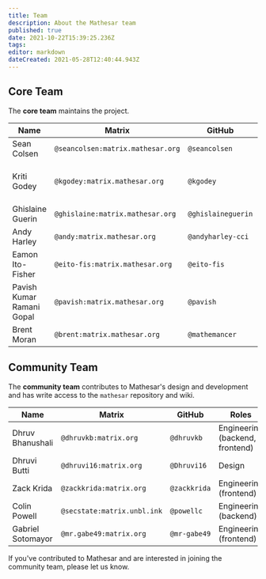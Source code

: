```yaml
---
title: Team
description: About the Mathesar team
published: true
date: 2021-10-22T15:39:25.236Z
tags: 
editor: markdown
dateCreated: 2021-05-28T12:40:44.943Z
---
```


## Core Team
The **core team** maintains the project.

| **Name** | **Matrix** | **GitHub** | **Roles** |
|-|-|-|-|
| Sean Colsen | `@seancolsen:matrix.mathesar.org` | `@seancolsen` | Engineering (frontend) |
| Kriti Godey | `@kgodey:matrix.mathesar.org` | `@kgodey` | Project lead, Product, Engineering (backend) |
| Ghislaine Guerin | `@ghislaine:matrix.mathesar.org` | `@ghislaineguerin` | Product, Design |
| Andy Harley | `@andy:matrix.mathesar.org` | `@andyharley-cci` | Engineering (infrastructure) |
| Eamon Ito-Fisher | `@eito-fis:matrix.mathesar.org` | `@eito-fis` | Engineering (backend) |
| Pavish Kumar Ramani Gopal | `@pavish:matrix.mathesar.org` | `@pavish` | Engineering (frontend) |
| Brent Moran | `@brent:matrix.mathesar.org` | `@mathemancer` | Engineering (backend) |

## Community Team
The **community team** contributes to Mathesar's design and development and has write access to the `mathesar` repository and wiki.

| **Name** | **Matrix** | **GitHub** | **Roles** |
|-|-|-|-|
| Dhruv Bhanushali | `@dhruvkb:matrix.org` | `@dhruvkb` | Engineering (backend, frontend) |
| Dhruvi Butti | `@dhruvi16:matrix.org` | `@Dhruvi16` | Design |
| Zack Krida | `@zackkrida:matrix.org` | `@zackkrida` | Engineering (frontend) |
| Colin Powell | `@secstate:matrix.unbl.ink` | `@powellc` | Engineering (backend) |
| Gabriel Sotomayor | `@mr.gabe49:matrix.org` | `@mr-gabe49` | Engineering (frontend) |

 If you've contributed to Mathesar and are interested in joining the community team, please let us know.
 